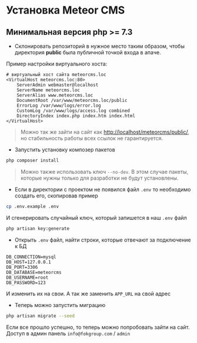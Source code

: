 # Установка Meteor CMS

## Минимальная версия php >= 7.3

- Склонировать репозиторий в нужное место таким образом, чтобы директория __public__  была публичной точкой входа в апаче.

Пример настройки виртуального хоста:

```apacheconf
# виртуальный хост сайта meteorcms.loc
<VirtualHost meteorcms.loc:80>
    ServerAdmin webmaster@localhost
    ServerName meteorcms.loc
    ServerAlias www.meteorcms.loc
    DocumentRoot /var/www/meteorcms.loc/public
    ErrorLog /var/www/logs/error.log
    CustomLog /var/www/logs/access.log combined
    DirectoryIndex index.php index.htm index.html
</VirtualHost>
```

> Можно так же зайти на сайт как [http://localhost/meteorcms/public/](http://localhost/meteorcms/public/), но стабильность работы всех ссылок не гарантируется.

- Запустить установку композер пакетов

```bash
php composer install
```

> Можно также использовать ключ `--no-dev`. В этом случае пакеты, которые нужны только для разработки не будут установлены.

- Если в директории с проектом не появился файл `.env` то необходимо создать его, скопировав пример

```bash
cp .env.example .env
```

И сгенерировать случайный ключ, который запишется в наш `.env` файл

```bash
php artisan key:generate
```

- Открыть `.env` файл, найти строки, которые отвечают за подключение к БД

```
DB_CONNECTION=mysql
DB_HOST=127.0.0.1
DB_PORT=3306
DB_DATABASE=meteorcms
DB_USERNAME=root
DB_PASSWORD=123
```

И изменить их на свои. А так же заменить `APP_URL` на свой адрес

- Теперь можно запустить миграцию

```bash
php artisan migrate --seed
```

Если все прошло успешно, то теперь можно попробовать зайти на сайт.
Доступ в админ панель `info@fokgroup.com` / `admin`